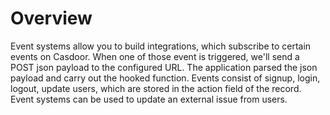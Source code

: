 # Overview

Event systems allow you to build integrations, which subscribe to certain events on Casdoor. When one of those event is triggered, we'll send a POST json payload to the configured URL. The application parsed the json payload and carry out the hooked function. Events consist of signup, login, logout, update users, which are stored in the action field of the record. Event systems can be used to update an external issue from users. 

